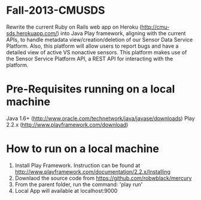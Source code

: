 Fall-2013-CMUSDS
================

Rewrite the current Ruby on Rails web app on Heroku (http://cmu-sds.herokuapp.com/) into Java Play framework, aligning with the current APIs, to handle metadata view/creation/deletion of our Sensor Data Service Platform. Also, this platform will allow users to report bugs and have a detailed view of active VS nonactive sensors. This platform makes use of the Sensor Service Platform API, a REST API for interacting with the platform.

Pre-Requisites running on a local machine
============
Java 1.6+ (http://www.oracle.com/technetwork/java/javase/downloads)
Play 2.2.x (http://www.playframework.com/download)


How to run on a local machine
=============
1. Install Play Framework. Instruction can be found at http://www.playframework.com/documentation/2.2.x/Installing
2. Downlaod the source code from https://github.com/robwblack/mercury
3. From the parent folder, run the command: 'play run'
4. Local App will available at localhost:9000